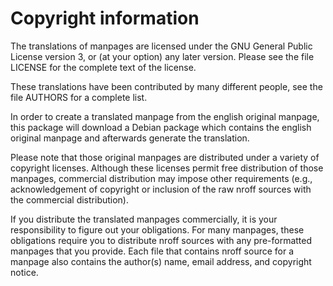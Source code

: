 # Copyright information

The translations of manpages are licensed under the
GNU General Public License version 3, or (at your option)
any later version. Please see the file LICENSE for
the complete text of the license.

These translations have been contributed by many different
people, see the file AUTHORS for a complete list.

In order to create a translated manpage from the english
original manpage, this package will download a Debian
package which contains the english original manpage and
afterwards generate the translation.

Please note that those original manpages are distributed
under a variety of copyright licenses.  Although these
licenses permit free distribution of those manpages,
commercial distribution may impose other requirements
(e.g., acknowledgement of copyright or inclusion of the
raw nroff sources with the commercial distribution).

If you distribute the translated manpages commercially,
it is your responsibility to figure out your obligations.
For many manpages, these obligations require you to
distribute nroff sources with any pre-formatted manpages
that you provide. Each file that contains nroff source
for a manpage also contains the author(s) name, email
address, and copyright notice.
